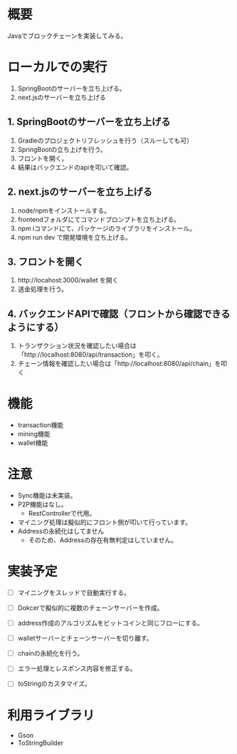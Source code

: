 # 概要

Javaでブロックチェーンを実装してみる。


# ローカルでの実行

1. SpringBootのサーバーを立ち上げる。
2. next.jsのサーバーを立ち上げる

## 1. SpringBootのサーバーを立ち上げる

1. Gradleのプロジェクトリフレッシュを行う（スルーしても可）
2. SpringBootの立ち上げを行う。
3. フロントを開く。
4. 結果はバックエンドのapiを叩いて確認。

## 2. next.jsのサーバーを立ち上げる

1. node/npmをインストールする。
2. frontendフォルダにてコマンドプロンプトを立ち上げる。
3. npm iコマンドにて、パッケージのライブラリをインストール。
4. npm run dev で開発環境を立ち上げる。

## 3. フロントを開く

1. http://locahost:3000/wallet を開く
2. 送金処理を行う。

## 4. バックエンドAPIで確認（フロントから確認できるようにする）

1. トランザクション状況を確認したい場合は「http://localhost:8080/api/transaction」を叩く。
2. チェーン情報を確認したい場合は「http://localhost:8080/api/chain」を叩く


# 機能

- transaction機能
- mining機能
- wallet機能


# 注意

- Sync機能は未実装。
- P2P機能はなし。
	- RestControllerで代用。
- マイニング処理は擬似的にフロント側が叩いて行っています。
- Addressの永続化はしてません
	- そのため、Addressの存在有無判定はしていません。

	
# 実装予定

- [ ] マイニングをスレッドで自動実行する。
- [ ] Dokcerで擬似的に複数のチェーンサーバーを作成。
- [ ] address作成のアルゴリズムをビットコインと同じフローにする。
- [ ] walletサーバーとチェーンサーバーを切り離す。
- [ ] chainの永続化を行う。
- [ ] エラー処理とレスポンス内容を修正する。
- [ ] toStringのカスタマイズ。


# 利用ライブラリ

- Gson
- ToStringBuilder